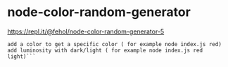 # node-color-random-generator
https://repl.it/@fehol/node-color-random-generator-5
``` build random colored blocks with hex# in them
add a color to get a specific color ( for example node index.js red)
add luminosity with dark/light ( for example node index.js red light)```
